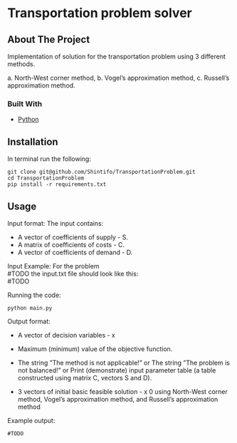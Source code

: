 # Transportation problem solver

<!-- ABOUT THE PROJECT -->
## About The Project
Implementation of solution for the transportation problem using 3 different methods.

a. North-West corner method,
b. Vogel’s approximation method,
c. Russell’s approximation method.


### Built With

* [Python](https://www.python.org/)

<!-- GETTING STARTED -->
## Installation
In terminal run the following:

    git clone git@github.com/Shintifo/TransportationProblem.git
    cd TransportationProblem
    pip install -r requirements.txt


<!-- USAGE EXAMPLES -->
## Usage
Input format:
The input contains:

* A vector of coefficients of supply - S.
* A matrix of coefficients of costs - C.
* A vector of coefficients of demand - D.

Input Example:
For the problem\
#TODO
the input.txt file should look like this:\
#TODO

Running the code:

    python main.py

Output format:
* A vector of decision variables - x
* Maximum (minimum) value of the objective function.

* The string ”The method is not applicable!”
or  The string ”The problem is not balanced!”
or Print (demonstrate) input parameter table (a table constructed using matrix C, vectors S and D).
* 3 vectors of initial basic feasible solution - x
0 using North-West corner method, Vogel’s
approximation method, and Russell’s approximation method

Example output:
    
    #TODO

<!---
## Options

-h, --help            show this help message and exit\
-i INPUT, --input INPUT\
                    Set input file path. Default: input.txt\
-l, --log             Set logging. Default: False\
-p PROBLEM, --problem PROBLEM\
                    Set problem type. Possible values: min, max. Default: max\
-a ACCURACY, --accuracy ACCURACY\
                    Set approximation accuracy. Default: 0.001
-->